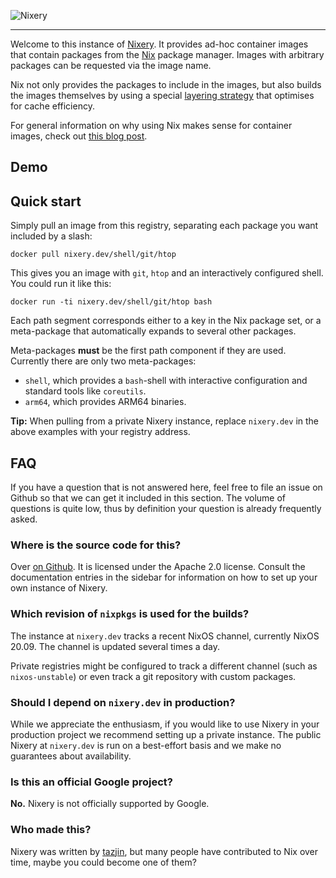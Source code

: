 ![Nixery](./nixery-logo.png)

------------

Welcome to this instance of [Nixery][]. It provides ad-hoc container images that
contain packages from the [Nix][] package manager. Images with arbitrary
packages can be requested via the image name.

Nix not only provides the packages to include in the images, but also builds the
images themselves by using a special [layering strategy][] that optimises for
cache efficiency.

For general information on why using Nix makes sense for container images, check
out [this blog post][layers].

## Demo

<script src="https://asciinema.org/a/262583.js" id="asciicast-262583" async data-autoplay="true" data-loop="true"></script>

## Quick start

Simply pull an image from this registry, separating each package you want
included by a slash:

    docker pull nixery.dev/shell/git/htop

This gives you an image with `git`, `htop` and an interactively configured
shell. You could run it like this:

    docker run -ti nixery.dev/shell/git/htop bash

Each path segment corresponds either to a key in the Nix package set, or a
meta-package that automatically expands to several other packages.

Meta-packages **must** be the first path component if they are used. Currently
there are only two meta-packages:
- `shell`, which provides a `bash`-shell with interactive configuration and 
  standard tools like `coreutils`.
- `arm64`, which provides ARM64 binaries.

**Tip:** When pulling from a private Nixery instance, replace `nixery.dev` in
the above examples with your registry address.

## FAQ

If you have a question that is not answered here, feel free to file an issue on
Github so that we can get it included in this section. The volume of questions
is quite low, thus by definition your question is already frequently asked.

### Where is the source code for this?

Over [on Github][Nixery]. It is licensed under the Apache 2.0 license. Consult
the documentation entries in the sidebar for information on how to set up your
own instance of Nixery.

### Which revision of `nixpkgs` is used for the builds?

The instance at `nixery.dev` tracks a recent NixOS channel, currently NixOS
20.09. The channel is updated several times a day.

Private registries might be configured to track a different channel (such as
`nixos-unstable`) or even track a git repository with custom packages.

### Should I depend on `nixery.dev` in production?

While we appreciate the enthusiasm, if you would like to use Nixery in your
production project we recommend setting up a private instance. The public Nixery
at `nixery.dev` is run on a best-effort basis and we make no guarantees about
availability.

### Is this an official Google project?

**No.** Nixery is not officially supported by Google.

### Who made this?

Nixery was written by [tazjin][], but many people have contributed to Nix over
time, maybe you could become one of them?

[Nixery]: https://github.com/tazjin/nixery
[Nix]: https://nixos.org/nix
[layering strategy]: https://storage.googleapis.com/nixdoc/nixery-layers.html
[layers]: https://grahamc.com/blog/nix-and-layered-docker-images
[tazjin]: https://github.com/tazjin
